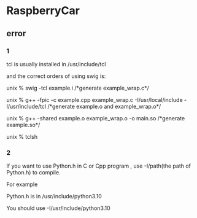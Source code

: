 # RaspberryCar

## error


### 1


  tcl is usually installed in /usr/include/tcl
  
  
  and the correct orders of using swig is:
  
  
  unix % swig -tcl example.i   /\*generate example_wrap.c\*/
  
  
  unix % g++ -fpic -c example.cpp example_wrap.c -I/usr/local/include -I/usr/include/tcl /\*generate example.o and example_wrap.o\*/
  
  
  unix % g++ -shared example.o example_wrap.o -o main.so /\*generate example.so\*/
  
  
  unix % tclsh
  
  ### 2
  
  If you want to use Python.h in C or Cpp program , use -I/path(the path of Python.h) to compile.
  
  For example
  
  Python.h is in /usr/include/python3.10
  
  You should use -I/usr/include/python3.10
